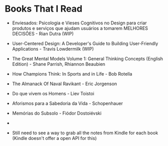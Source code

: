# Books That I Read

- Enviesados: Psicologia e Vieses Cognitivos no Design para criar produtos e serviços que ajudam usuários a tomarem MELHORES DECISÕES - Rian Dutra (WIP)
- User-Centered Design: A Developer's Guide to Building User-Friendly Applications - Travis Lowdermilk (WIP)
- The Great Mental Models Volume 1: General Thinking Concepts (English Edition) - Shane Parrish, Rhiannon Beaubien
- How Champions Think: In Sports and in Life - Bob Rotella
- The Almanack Of Naval Ravikant - Eric Jorgenson
- Do que vivem os Homens - Liev Toistoi
- Aforismos para a Sabedoria da Vida - Schopenhauer
- Memórias do Subsolo - Fiódor Dostoiévski
- []()

- Still need to see a way to grab all the notes from Kindle for each book (Kindle doesn't offer a open API for this)

